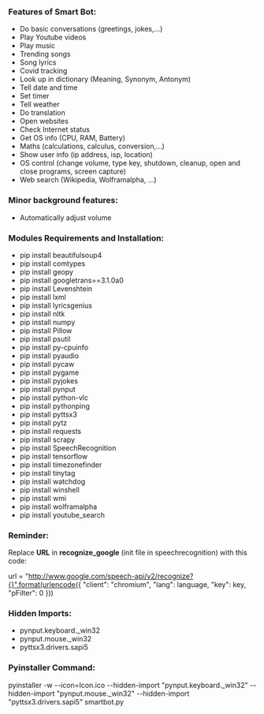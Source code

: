 ### Features of Smart Bot: 
  + Do basic conversations (greetings, jokes,...)
  + Play Youtube videos
  + Play music
  + Trending songs
  + Song lyrics
  + Covid tracking
  + Look up in dictionary (Meaning, Synonym, Antonym)
  + Tell date and time
  + Set timer
  + Tell weather
  + Do translation
  + Open websites
  + Check Internet status
  + Get OS info (CPU, RAM, Battery)
  + Maths (calculations, calculus, conversion,...)
  + Show user info (ip address, isp, location)
  + OS control (change volume, type key, shutdown, cleanup, open and close programs, screen capture)
  + Web search (Wikipedia, Wolframalpha, ...)

### Minor background features:
  + Automatically adjust volume

### Modules Requirements and Installation: 
  + pip install beautifulsoup4
  + pip install comtypes
  + pip install geopy
  + pip install googletrans==3.1.0a0
  + pip install Levenshtein
  + pip install lxml
  + pip install lyricsgenius
  + pip install nltk
  + pip install numpy
  + pip install Pillow
  + pip install psutil
  + pip install py-cpuinfo
  + pip install pyaudio
  + pip install pycaw
  + pip install pygame
  + pip install pyjokes
  + pip install pynput
  + pip install python-vlc
  + pip install pythonping
  + pip install pyttsx3
  + pip install pytz
  + pip install requests
  + pip install scrapy
  + pip install SpeechRecognition
  + pip install tensorflow
  + pip install timezonefinder
  + pip install tinytag
  + pip install watchdog
  + pip install winshell
  + pip install wmi
  + pip install wolframalpha
  + pip install youtube_search

### Reminder:
  Replace **URL** in **recognize_google** (init file in speechrecognition) with this code:

  url = "http://www.google.com/speech-api/v2/recognize?{}".format(urlencode({
            "client": "chromium",
            "lang": language,
            "key": key,
            "pFilter": 0
        }))

### Hidden Imports:
  + pynput.keyboard._win32
  + pynput.mouse._win32 
  + pyttsx3.drivers.sapi5

### Pyinstaller Command:
  pyinstaller -w --icon=Icon.ico --hidden-import "pynput.keyboard._win32" --hidden-import "pynput.mouse._win32" --hidden-import "pyttsx3.drivers.sapi5" smartbot.py